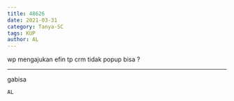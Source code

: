 ```yaml
---
title: 48626
date: 2021-03-31
category: Tanya-SC
tags: KUP
author: AL
---
```


wp mengajukan efin tp crm tidak popup bisa ?

---

gabisa

`AL`
